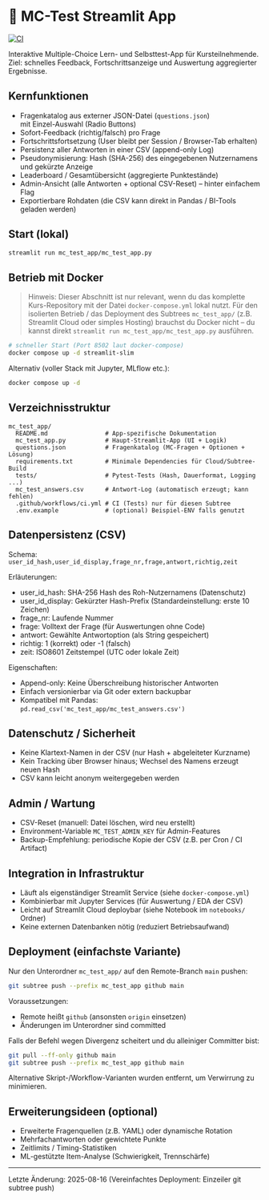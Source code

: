 # 📝 MC-Test Streamlit App

[![CI](https://github.com/kqc-real/streamlit/actions/workflows/ci.yml/badge.svg?branch=main)](https://github.com/kqc-real/streamlit/actions/workflows/ci.yml)

Interaktive Multiple-Choice Lern- und Selbsttest-App für Kursteilnehmende.
Ziel: schnelles Feedback, Fortschrittsanzeige und Auswertung aggregierter
Ergebnisse.

## Kernfunktionen

- Fragenkatalog aus externer JSON-Datei (`questions.json`)  
  mit Einzel-Auswahl (Radio Buttons)
- Sofort-Feedback (richtig/falsch) pro Frage
- Fortschrittsfortsetzung (User bleibt per Session / Browser-Tab erhalten)
- Persistenz aller Antworten in einer CSV (append-only Log)
- Pseudonymisierung: Hash (SHA-256) des eingegebenen Nutzernamens  
  und gekürzte Anzeige
- Leaderboard / Gesamtübersicht (aggregierte Punktestände)
- Admin-Ansicht (alle Antworten + optional CSV-Reset) – hinter einfachem Flag
- Exportierbare Rohdaten (die CSV kann direkt in Pandas / BI-Tools geladen werden)

## Start (lokal)

```bash
streamlit run mc_test_app/mc_test_app.py
```

## Betrieb mit Docker

> Hinweis: Dieser Abschnitt ist nur relevant, wenn du das komplette
> Kurs-Repository mit der Datei `docker-compose.yml` lokal nutzt.
> Für den isolierten Betrieb / das Deployment des Subtrees
> `mc_test_app/` (z.B. Streamlit Cloud oder simples Hosting) brauchst
> du Docker nicht – du kannst direkt
> `streamlit run mc_test_app/mc_test_app.py` ausführen.

```bash
# schneller Start (Port 8502 laut docker-compose)
docker compose up -d streamlit-slim
```

Alternativ (voller Stack mit Jupyter, MLflow etc.):

```bash
docker compose up -d
```

## Verzeichnisstruktur

```text
mc_test_app/
  README.md                # App-spezifische Dokumentation
  mc_test_app.py           # Haupt-Streamlit-App (UI + Logik)
  questions.json           # Fragenkatalog (MC-Fragen + Optionen + Lösung)
  requirements.txt         # Minimale Dependencies für Cloud/Subtree-Build
  tests/                   # Pytest-Tests (Hash, Dauerformat, Logging ...)
  mc_test_answers.csv      # Antwort-Log (automatisch erzeugt; kann fehlen)
  .github/workflows/ci.yml # CI (Tests) nur für diesen Subtree
  .env.example             # (optional) Beispiel-ENV falls genutzt
```

## Datenpersistenz (CSV)

Schema:
`user_id_hash,user_id_display,frage_nr,frage,antwort,richtig,zeit`

Erläuterungen:

- user_id_hash: SHA-256 Hash des Roh-Nutzernamens (Datenschutz)
- user_id_display: Gekürzter Hash-Prefix (Standardeinstellung: erste 10 Zeichen)
- frage_nr: Laufende Nummer
- frage: Volltext der Frage (für Auswertungen ohne Code)
- antwort: Gewählte Antwortoption (als String gespeichert)
- richtig: 1 (korrekt) oder -1 (falsch)
- zeit: ISO8601 Zeitstempel (UTC oder lokale Zeit)

Eigenschaften:

- Append-only: Keine Überschreibung historischer Antworten
- Einfach versionierbar via Git oder extern backupbar
- Kompatibel mit Pandas: `pd.read_csv('mc_test_app/mc_test_answers.csv')`

## Datenschutz / Sicherheit

- Keine Klartext-Namen in der CSV (nur Hash + abgeleiteter Kurzname)
- Kein Tracking über Browser hinaus; Wechsel des Namens erzeugt neuen Hash
- CSV kann leicht anonym weitergegeben werden

## Admin / Wartung

- CSV-Reset (manuell: Datei löschen, wird neu erstellt)
- Environment-Variable `MC_TEST_ADMIN_KEY` für Admin-Features
- Backup-Empfehlung: periodische Kopie der CSV (z.B. per Cron / CI Artifact)

## Integration in Infrastruktur

- Läuft als eigenständiger Streamlit Service (siehe `docker-compose.yml`)
- Kombinierbar mit Jupyter Services (für Auswertung / EDA der CSV)
- Leicht auf Streamlit Cloud deploybar (siehe Notebook im `notebooks/` Ordner)
- Keine externen Datenbanken nötig (reduziert Betriebsaufwand)

## Deployment (einfachste Variante)

Nur den Unterordner `mc_test_app/` auf den Remote-Branch `main` pushen:

```bash
git subtree push --prefix mc_test_app github main
```

Voraussetzungen:

- Remote heißt `github` (ansonsten `origin` einsetzen)
- Änderungen im Unterordner sind committed

Falls der Befehl wegen Divergenz scheitert und du alleiniger Committer bist:

```bash
git pull --ff-only github main
git subtree push --prefix mc_test_app github main
```

Alternative Skript-/Workflow-Varianten wurden entfernt, um Verwirrung zu minimieren.

## Erweiterungsideen (optional)

- Erweiterte Fragenquellen (z.B. YAML) oder dynamische Rotation
- Mehrfachantworten oder gewichtete Punkte
- Zeitlimits / Timing-Statistiken
- ML-gestützte Item-Analyse (Schwierigkeit, Trennschärfe)

---
Letzte Änderung: 2025-08-16 (Vereinfachtes Deployment: Einzeiler git subtree push)
